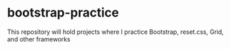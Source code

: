 # bootstrap-practice
This repository will hold projects where I practice Bootstrap, reset.css, Grid, and other frameworks
